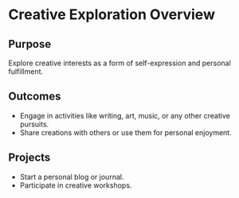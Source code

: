 # Creative Exploration Overview

## Purpose
Explore creative interests as a form of self-expression and personal fulfillment.

## Outcomes
- Engage in activities like writing, art, music, or any other creative pursuits.
- Share creations with others or use them for personal enjoyment.

## Projects
- Start a personal blog or journal.
- Participate in creative workshops.